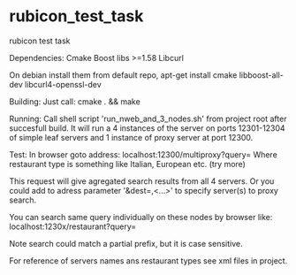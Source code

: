 # rubicon_test_task
rubicon test task

Dependencies:
Cmake
Boost libs >=1.58
Libcurl

On debian install them from default repo,
apt-get install cmake libboost-all-dev libcurl4-openssl-dev 

Building:
Just call: cmake . && make

Running:
Call shell script 'run_nweb_and_3_nodes.sh' from project root after succesfull build.
It will run a 4 instances of the server on ports 12301-12304 of simple leaf servers and 1 instance of proxy server at port 12300.

Test:
In browser goto address:
localhost:12300/multiproxy?query=<restaurant type>
Where restaurant type is something like Italian, European etc. (try more)

This request will give agregated search results from all 4 servers. Or you could add to adress parameter '&dest=<peer server name>,<...>' to specify server(s) to proxy search.

You can search same query individually on these nodes by browser like:
localhost:1230x/restaurant?query=<restaurant type>

Note search could match a partial prefix, but it is case sensitive.

For reference of servers names ans restaurant types see xml files in project.
